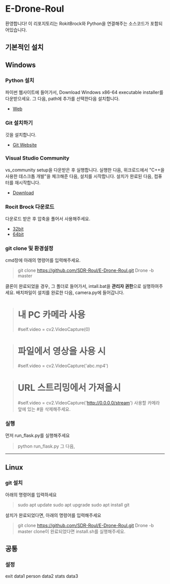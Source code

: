 # E-Drone-Roul

환영합니다! 이 리포지토리는 RokitBrock와 Python을 연결해주는 소스코드가 포함되어있습니다.

## 기본적인 설치

## Windows
### Python 설치
파이썬 웹사이트에 들어가서, Download Windows x86-64 executable installer를 다운받으세요. 그 다음, path에 추가를 선택한다음 설치합니다. 
* [Web](https://www.python.org/downloads/windows/)

### Git 설치하기
깃을 설치합니다.
* [Git Website](https://git-scm.com/)

### Visual Studio Community
vs_community setup을 다운받은 후 실행합니다. 실행한 다음, 위크로드에서 "C++을 사용한 데스크톱 개발"을 체크해준 다음, 설치를 시작합니다. 설치가 완료된 다음, 컴퓨터를 재시작합니다.
* [Download](https://visualstudio.microsoft.com/thank-you-downloading-visual-studio/?sku=Community&rel=16)


### Rocit Brock 다운로드
다운로드 받은 후 압축을 풀어서 사용해주세요.
* [32bit](http://robolink.ipdisk.co.kr/publist/HDD1/download/file/RBCoDrone_win32_1.2.3.zip)
* [64bit](http://robolink.ipdisk.co.kr/publist/HDD1/download/file/RBCoDrone_win64_1.2.3.zip)


### git clone 및 환경설정
cmd창에 아래의 명령어를 입력해주세요.
> git clone https://github.com/SDR-Roul/E-Drone-Roul.git Drone -b master

클론이 완료되었을 경우, 그 폴더로 들어가서, intall.bat을 **관리자 권한**으로 실행하여주세요.
배치파일이 설치를 완료한 다음, camera.py에 들어갑니다.
> # 내 PC 카메라 사용
> #self.video = cv2.VideoCapture(0)
        
> # 파일에서 영상을 사용 시
> #self.video = cv2.VideoCapture('abc.mp4')

> # URL 스트리밍에서 가져올시
> #self.video = cv2.VideoCapture('http://0.0.0.0/stream')
사용할 카메라 앞에 있는 #을 삭제해주세요.
### 실행
먼저 run_flask.py를 실행해주세요
> python run_flask.py
그 다음, 


-----

## Linux
### git 설치
아래의 명령어를 입력하세요
> sudo apt update
> sudo apt upgrade
> sudo apt install git

설치가 완료되었다면, 아래의 명령어를 입력해주세요
> git clone https://github.com/SDR-Roul/E-Drone-Roul.git Drone -b master
clone이 완료되었다면 install.sh를 실행해주세요.

## 공통 
### 설정


exit data1
person data2
stats data3